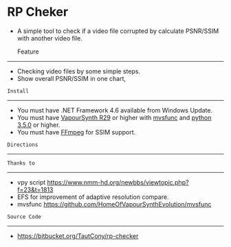 # RP Cheker

- A simple tool to check if a video file corrupted by calculate PSNR/SSIM with another video file.

    Feature
--------------------
-    Checking video files by some simple steps.
-    Show overall PSNR/SSIM in one chart,

    Install
--------------------
-    You must have .NET Framework 4.6 available from Windows Update.
-    You must have [VapourSynth R29](https://github.com/vapoursynth/vapoursynth/releases) or higher with [mvsfunc](https://github.com/HomeOfVapourSynthEvolution/mvsfunc/releases) and [python 3.5.0](https://www.python.org/downloads/) or higher.
-    You must have [FFmpeg](https://ffmpeg.org/) for SSIM support.

    Directions
--------------------

    Thanks to
--------------------
-    vpy script https://www.nmm-hd.org/newbbs/viewtopic.php?f=23&t=1813
-    EFS for improvement of adaptive resolution compare.
-    mvsfunc https://github.com/HomeOfVapourSynthEvolution/mvsfunc


    Source Code
--------------------
-    https://bitbucket.org/TautCony/rp-checker
